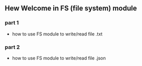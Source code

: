## Hew Welcome in FS (file system) module

### part 1

- how to use FS module to write/read file .txt

### part 2

- how to use FS module to write/read file .json
